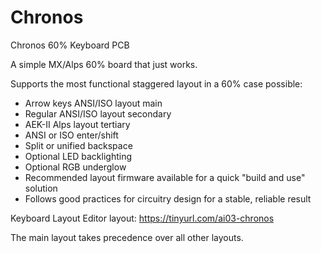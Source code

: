 # Chronos
Chronos 60% Keyboard PCB

A simple MX/Alps 60% board that just works.

Supports the most functional staggered layout in a 60% case possible:

 * Arrow keys ANSI/ISO layout main
 * Regular ANSI/ISO layout secondary
 * AEK-II Alps layout tertiary
 * ANSI or ISO enter/shift
 * Split or unified backspace
 * Optional LED backlighting
 * Optional RGB underglow
 * Recommended layout firmware available for a quick "build and use" solution
 * Follows good practices for circuitry design for a stable, reliable result

Keyboard Layout Editor layout: https://tinyurl.com/ai03-chronos

The main layout takes precedence over all other layouts. 